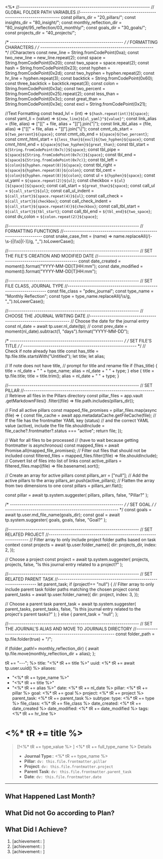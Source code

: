 <%*
//-------------------------------------------------------------------
// GLOBAL FOLDER PATH VARIABLES
//-------------------------------------------------------------------
const pillars_dir = "20_pillars/";
const insights_dir = "80_insight/";
const monthly_reflection_dir = "80_insight/95_reflection/03_monthly/";
const goals_dir = "30_goals/";
const projects_dir = "40_projects/";

/* ---------------------------------------------------------- */
/*                    FORMATTING CHARACTERS                   */
/* ---------------------------------------------------------- */
//Characters
const new_line = String.fromCodePoint(0xa);
const two_new_line = new_line.repeat(2);
const space = String.fromCodePoint(0x20);
const two_space = space.repeat(2);
const hash = String.fromCodePoint(0x23);
const hyphen = String.fromCodePoint(0x2d);
const two_hyphen = hyphen.repeat(2);
const hr_line = hyphen.repeat(3);
const backtick = String.fromCodePoint(0x60);
const three_backtick = backtick.repeat(3);
const colon = String.fromCodePoint(0x3a);
const two_percent = String.fromCodePoint(0x25).repeat(2);
const less_than = String.fromCodePoint(0x3c);
const great_than = String.fromCodePoint(0x3e);
const excl = String.fromCodePoint(0x21);

//Text Formatting
const head_lvl = (int) => `${hash.repeat(int)}${space}`;
const yaml_li = (value) => `${new_line}${ul_yaml}"${value}"`;
const link_alias = (file, alias) => ["[[" + file, alias + "]]"].join("|");
const link_tbl_alias = (file, alias) => ["[[" + file, alias + "]]"].join("\\|");
const cmnt_ob_start = `${two_percent}${space}`;
const cmnt_ob_end = `${space}${two_percent}`;
const cmnt_html_start = `${less_than}${excl}${two_hyphen}${space}`;
const cmnt_html_end = `${space}${two_hyphen}${great_than}`;
const tbl_start = `${String.fromCodePoint(0x7c)}${space}`;
const tbl_pipe = `${space}${String.fromCodePoint(0x7c)}${space}`;
const tbl_end = `${space}${String.fromCodePoint(0x7c)}`;
const tbl_left = `${colon}${hyphen.repeat(8)}${space}`;
const tbl_right = `${space}${hyphen.repeat(8)}${colon}`;
const tbl_cent = `${colon}${hyphen.repeat(8)}${colon}`;
const ul = `${hyphen}${space}`;
const ul_yaml = `${space.repeat(2)}${ul}`;
const checkbox = `${ul}[${space}]${space}`;
const call_start = `${great_than}${space}`;
const call_ul = `${call_start}${ul}`;
const call_ul_indent = `${call_start}${space.repeat(4)}${ul}`;
const call_check = `${call_start}${checkbox}`;
const call_check_indent = `${call_start}${space.repeat(4)}${checkbox}`;
const call_tbl_start = `${call_start}${tbl_start}`;
const call_tbl_end = `${tbl_end}${two_space}`;
const dv_colon = `${colon.repeat(2)}${space}`;

//-------------------------------------------------------------------
// FORMATTING FUNCTIONS
//-------------------------------------------------------------------
const snake_case_fmt = (name) =>
  name.replaceAll(/(\-\s\-)|(\s)|(\-)]/g, "_").toLowerCase();

//-------------------------------------------------------------------
// SET THE FILE'S CREATION AND MODIFIED DATE
//-------------------------------------------------------------------
const date_created = moment().format("YYYY-MM-DD[T]HH:mm");
const date_modified = moment().format("YYYY-MM-DD[T]HH:mm");

//-------------------------------------------------------------------
// SET FILE CLASS, JOURNAL TYPE
//-------------------------------------------------------------------
const file_class = "pdev_journal";
const type_name = "Monthly Reflection";
const type = type_name.replaceAll(/\s/g, "_").toLowerCase();

//-------------------------------------------------------------------
// CHOOSE THE JOURNAL WRITING DATE
//-------------------------------------------------------------------
// Choose the date for the journal entry
const nl_date = await tp.user.nl_date(tp);
// const prev_date = moment(nl_date).subtract(1, "days").format("YYYY-MM-DD");

/* ---------------------------------------------------------- */
/*                      SET FILE'S TITLE                      */
/* ---------------------------------------------------------- */
// Check if note already has title
const has_title = !tp.file.title.startsWith("Untitled");
let title;
let alias;

// If note does not have title,
// prompt for title and rename file
if (!has_title) {
  title = nl_date + " " + type_name;
  alias = nl_date + " " + type;
} else {
  title = tp.file.title;
  title = title.trim();
  alias = nl_date + " " + type;
}

//-------------------------------------------------------------------
// SET PILLAR
//-------------------------------------------------------------------
// Retrieve all files in the Pillars directory
const pillar_files = app.vault
  .getMarkdownFiles()
  .filter((file) => file.path.includes(pillars_dir));

// Find all active pillars
const mapped_file_promises = pillar_files.map(async (file) => {
  const file_cache = await app.metadataCache.getFileCache(file);
  // If the file has the frontmatter YAML key (status)
  // and the correct YAML value (active), include the file
  file.shouldInclude = file_cache?.frontmatter?.status === "active";
  return file;
});

// Wait for all files to be processed
// (have to wait because getting frontmatter is asynchronous)
const mapped_files = await Promise.all(mapped_file_promises);
// Filter out files that should not be included
const filtered_files = mapped_files.filter((file) => file.shouldInclude);
// Convert list of files into list of links
const active_pillars = filtered_files.map((file) => file.basename).sort();

// Create an array for active pillars
const pillars_arr = ["null"];
// Add the active pillars to the array
pillars_arr.push(active_pillars);
// Flatten the array from two dimensions to one
const pillars = pillars_arr.flat();

const pillar = await tp.system.suggester(
  pillars,
  pillars,
  false,
  "Pillar?"
);

/* ---------------------------------------------------------- */
/*                          SET GOAL                          */
/* ---------------------------------------------------------- */
const goals = await tp.user.md_file_name(goals_dir);
const goal = await tp.system.suggester(
  goals,
  goals,
  false,
  "Goal?"
);

//-------------------------------------------------------------------
// SET RELATED PROJECT
//-------------------------------------------------------------------
// Filter array to only include project folder paths based on task context
const projects = await tp.user.folder_name({
  dir: projects_dir,
  index: 2,
});

// Choose a project
const project = await tp.system.suggester(
  projects,
  projects,
  false,
  "Is this journal entry related to a project?"
);

//-------------------------------------------------------------------
// SET RELATED PARENT TASK
//-------------------------------------------------------------------
let parent_task;
if (project!== "null") {
  // Filter array to only include parent task folder paths matching the chosen project
  const parent_tasks = await tp.user.folder_name({
    dir: project,
    index: 3,
  });

  // Choose a parent task
  parent_task = await tp.system.suggester(
    parent_tasks,
    parent_tasks,
    false,
    "Is this journal entry related to the project's parent tasks?"
);
} else {
  parent_task = "null";
};

//-------------------------------------------------------------------
// SET THE JOURNAL'S ALIAS AND MOVE TO JOURNALS DIRECTORY
//-------------------------------------------------------------------
const folder_path = tp.file.folder(true) + "/";

if (folder_path!= monthly_reflection_dir) {
   await tp.file.move(monthly_reflection_dir + alias);
};

tR += "---";
%>
title: "<%* tR += title %>"
uuid: <%* tR += await tp.user.uuid() %>
aliases:
  - "<%* tR += type_name %>"
  - "<%* tR += title %>"
  - "<%* tR += alias %>"
date: <%* tR += nl_date %>
pillar: <%* tR += pillar %>
goal: <%* tR += goal %>
project: <%* tR += project %>
parent_task: <%* tR += parent_task %>
subtype:
type: <%* tR += type %>
file_class: <%* tR += file_class %>
date_created: <%* tR += date_created %>
date_modified: <%* tR += date_modified %>
tags:
<%* tR += hr_line %>
# <%* tR += title %>

> [!<%* tR += type_value %> ] <%* tR += full_type_name %> Details
>
> - **Journal Type**:: <%* tR += type_name %>
> - **Pillar**: `dv: this.file.frontmatter.pillar`
> - **Project**: `dv: this.file.frontmatter.project`
> - **Parent Task**: `dv: this.file.frontmatter.parent_task`
> - **Date**: `dv: this.file.frontmatter.date`

---

## What Happened Last Month?

## What Did not Go according to Plan?

## What Did I Achieve?

1. [achievement:: ]
2. [achievement:: ]
3. [achievement:: ]
